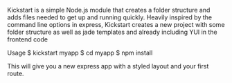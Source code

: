 Kickstart is a simple Node.js module that creates a folder structure and adds files needed to get up and running quickly. Heavily inspired by the command line options in express, Kickstart creates a new project with some folder structure as well as jade templates and already including YUI in the frontend code

Usage
$ kickstart myapp
$ cd myapp
$ npm install

This will give you a new express app with a styled layout and your first route.